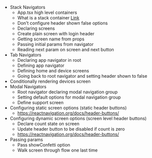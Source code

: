 - Stack Navigators
  - App.tsx high level containers
  - What is a stack container [Link](https://reactnavigation.org/docs/stack-navigator/)
  - Don't configure header shown false options
  - Declaring screens
  - Create plain screen with login header
  - Getting screen name from props
  - Passing initial params from navigator
  - Reading next param on screen and next button
- Tab Navigators
  - Declaring app navigator in root
  - Defining app navigator
  - Defining home and device screens
  - Going back to root navigator and setting header shown to false
- Conditionally rendering devices screen
- Modal Navigators
  - Root navigator declaring modal navigation group
  - Setting default options for modal navigation group
  - Define support screen
- Configuring static screen options (static header buttons)
  - https://reactnavigation.org/docs/header-buttons/
- Configuring dynamic screen options (screen level header buttons)
  - Declare count state on screen
  - Update header button to be disabled if count is zero
  - https://reactnavigation.org/docs/header-buttons/
- Passing params
  - Pass showConfetti option
  - Walk screen through flow one last time
